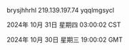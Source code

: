 brysjhhrhl 219.139.197.74 yqqlmgsycl

2024年 10月 31日 星期四 03:00:02 CST

2024年 10月 30日 星期三 19:00:02 GMT
